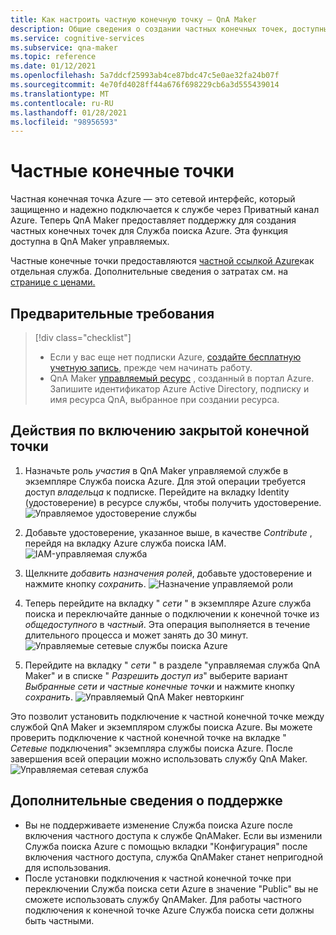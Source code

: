 ```yaml
---
title: Как настроить частную конечную точку — QnA Maker
description: Общие сведения о создании частных конечных точек, доступных в управляемом QnA Maker.
ms.service: cognitive-services
ms.subservice: qna-maker
ms.topic: reference
ms.date: 01/12/2021
ms.openlocfilehash: 5a7ddcf25993ab4ce87bdc47c5e0ae32fa24b07f
ms.sourcegitcommit: 4e70fd4028ff44a676f698229cb6a3d555439014
ms.translationtype: MT
ms.contentlocale: ru-RU
ms.lasthandoff: 01/28/2021
ms.locfileid: "98956593"
---
```

# <a name="private-endpoints"></a>Частные конечные точки

Частная конечная точка Azure — это сетевой интерфейс, который защищенно и надежно подключается к службе через Приватный канал Azure. Теперь QnA Maker предоставляет поддержку для создания частных конечных точек для Служба поиска Azure. Эта функция доступна в QnA Maker управляемых. 

Частные конечные точки предоставляются [частной ссылкой Azure](https://docs.microsoft.com/azure/private-link/private-link-overview)как отдельная служба. Дополнительные сведения о затратах см. на [странице с ценами.](https://azure.microsoft.com/pricing/details/private-link/) 

## <a name="prerequisites"></a>Предварительные требования
> [!div class="checklist"]
> * Если у вас еще нет подписки Azure, [создайте бесплатную учетную запись](https://azure.microsoft.com/free/cognitive-services/), прежде чем начинать работу.
> * QnA Maker [управляемый ресурс](https://ms.portal.azure.com/#create/Microsoft.CognitiveServicesQnAMaker) , созданный в портал Azure. Запишите идентификатор Azure Active Directory, подписку и имя ресурса QnA, выбранное при создании ресурса.

## <a name="steps-to-enable-private-endpoint"></a>Действия по включению закрытой конечной точки
1. Назначьте роль *участия* в QnA Maker управляемой службе в экземпляре Служба поиска Azure. Для этой операции требуется доступ *владельца* к подписке. Перейдите на вкладку Identity (удостоверение) в ресурсе службы, чтобы получить удостоверение.
![Управляемое удостоверение службы](../QnAMaker/media/qnamaker-reference-private-endpoints/private-endpoint-identity.png)

2. Добавьте удостоверение, указанное выше, в качестве *Contribute* , перейдя на вкладку Azure служба поиска IAM. ![ IAM-управляемая служба](../QnAMaker/media/qnamaker-reference-private-endpoints/private-endpoint-access-control.png)

3. Щелкните *добавить назначения ролей*, добавьте удостоверение и нажмите кнопку *сохранить*.
![Назначение управляемой роли](../QnAMaker/media/qnamaker-reference-private-endpoints/private-endpoint-role-assignment.png)

4. Теперь перейдите на вкладку " *сети* " в экземпляре Azure служба поиска и переключайте данные о подключении к конечной точке из *общедоступного* в *частный*. Эта операция выполняется в течение длительного процесса и может занять до 30 минут. 
![Управляемые сетевые службы поиска Azure](../QnAMaker/media/qnamaker-reference-private-endpoints/private-endpoint-networking.png)

5. Перейдите на вкладку " *сети* " в разделе "управляемая служба QnA Maker" и в списке " *Разрешить доступ из*" выберите вариант *Выбранные сети и частные конечные точки* и нажмите кнопку *сохранить*. 
![Управляемый QnA Maker невторкинг](../QnAMaker/media/qnamaker-reference-private-endpoints/private-endpoint-networking-2.png)

Это позволит установить подключение к частной конечной точке между службой QnA Maker и экземпляром службы поиска Azure. Вы можете проверить подключение к частной конечной точке на вкладке " *Сетевые* подключения" экземпляра службы поиска Azure. После завершения всей операции можно использовать службу QnA Maker. 
![Управляемая сетевая служба](../QnAMaker/media/qnamaker-reference-private-endpoints/private-endpoint-networking-3.png)


## <a name="support-details"></a>Дополнительные сведения о поддержке
 * Вы не поддерживаете изменение Служба поиска Azure после включения частного доступа к службе QnAMaker. Если вы изменили Служба поиска Azure с помощью вкладки "Конфигурация" после включения частного доступа, служба QnAMaker станет непригодной для использования.
 * После установки подключения к частной конечной точке при переключении Служба поиска сети Azure в значение "Public" вы не сможете использовать службу QnAMaker. Для работы частного подключения к конечной точке Azure Служба поиска сети должны быть частными.
